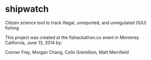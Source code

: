 shipwatch
=========

Citizen science tool to track illegal, unreported, and unregulated (IUU) fishing


This project was created at the fishackathon.co event in
Monterey California, June 13, 2014 by:

Conner Frey, 
Morgan Chang, 
Colin Gremillion, 
Matt Merrifield
